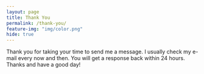 ```yaml
---
layout: page
title: Thank You
permalink: /thank-you/
feature-img: "img/color.png"
hide: true
---
```


Thank you for taking your time to send me a message. I usually check my e-mail every now and then. You will get a response back within 24 hours. Thanks and have a good day!
